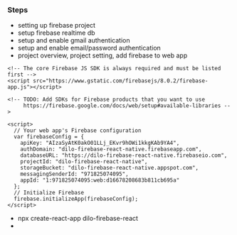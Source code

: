 ### Steps

- setting up firebase project  
- setup firebase realtime db  
- setup and enable gmail authentication  
- setup and enable email/password authentication  
- project overview, project setting, add firebase to web app  

```
<!-- The core Firebase JS SDK is always required and must be listed first -->
<script src="https://www.gstatic.com/firebasejs/8.0.2/firebase-app.js"></script>

<!-- TODO: Add SDKs for Firebase products that you want to use
     https://firebase.google.com/docs/web/setup#available-libraries -->

<script>
  // Your web app's Firebase configuration
  var firebaseConfig = {
    apiKey: "AIzaSyAtK0akO01LLj_EKvr9hOWi1kkgKAb9YA4",
    authDomain: "dilo-firebase-react-native.firebaseapp.com",
    databaseURL: "https://dilo-firebase-react-native.firebaseio.com",
    projectId: "dilo-firebase-react-native",
    storageBucket: "dilo-firebase-react-native.appspot.com",
    messagingSenderId: "971825074095",
    appId: "1:971825074095:web:d16678208683b811cb695a"
  };
  // Initialize Firebase
  firebase.initializeApp(firebaseConfig);
</script>
```

- npx create-react-app dilo-firebase-react
-
